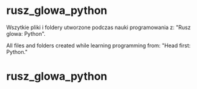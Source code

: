 # rusz_glowa_python

Wszytkie pliki i foldery utworzone podczas nauki programowania z:
"Rusz glowa: Python".

All files and folders created while learning programming from:
"Head first: Python."
# rusz_glowa_python

